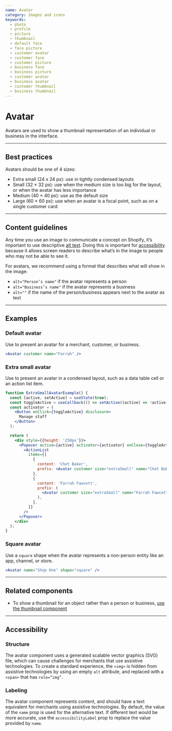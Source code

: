 ```yaml
---
name: Avatar
category: Images and icons
keywords:
  - photo
  - profile
  - picture
  - thumbnail
  - default face
  - face picture
  - customer avatar
  - customer face
  - customer picture
  - business face
  - business picture
  - customer avatar
  - business avatar
  - customer thumbnail
  - business thumbnail
---
```


# Avatar

Avatars are used to show a thumbnail representation of an individual or business in the interface.

---

## Best practices

Avatars should be one of 4 sizes:

- Extra small (24 x 24 px): use in tightly condensed layouts
- Small (32 × 32 px): use when the medium size is too big for the layout, or when the avatar has less importance
- Medium (40 × 40 px): use as the default size
- Large (60 × 60 px): use when an avatar is a focal point, such as on a single customer card

---

## Content guidelines

Any time you use an image to communicate a concept on Shopify, it’s important to use descriptive [alt text](https://polaris.shopify.com/content/alternative-text). Doing this is important for [accessibility](https://polaris.shopify.com/foundations/accessibility) because it allows screen readers to describe what’s in the image to people who may not be able to see it.

For avatars, we recommend using a format that describes what will show in the image:

- `alt="Person’s name"` if the avatar represents a person
- `alt="Business’s name"` if the avatar represents a business
- `alt=""` if the name of the person/business appears next to the avatar as text

---

## Examples

### Default avatar

Use to present an avatar for a merchant, customer, or business.

```jsx
<Avatar customer name="Farrah" />
```

### Extra small avatar

Use to present an avatar in a condensed layout, such as a data table cell or an action list item.

```jsx
function ExtraSmallAvatarExample() {
  const [active, setActive] = useState(true);
  const toggleActive = useCallback(() => setActive((active) => !active), []);
  const activator = (
    <Button onClick={toggleActive} disclosure>
      Manage staff
    </Button>
  );

  return (
    <div style={{height: '250px'}}>
      <Popover active={active} activator={activator} onClose={toggleActive}>
        <ActionList
          items={[
            {
              content: 'Chet Baker',
              prefix: <Avatar customer size="extraSmall" name="Chet Baker" />,
            },
            {
              content: 'Farrah Fawcett',
              prefix: (
                <Avatar customer size="extraSmall" name="Farrah Fawcett" />
              ),
            },
          ]}
        />
      </Popover>
    </div>
  );
}
```

### Square avatar

Use a `square` shape when the avatar represents a non-person entity like an app, channel, or store.

```jsx
<Avatar name="Shop One" shape="square" />
```

---

## Related components

- To show a thumbnail for an object rather than a person or business, [use the thumbnail component](https://polaris.shopify.com/components/thumbnail)

---

## Accessibility

### Structure

The avatar component uses a generated scalable vector graphics (SVG) file, which can cause challenges for merchants that use assistive technologies. To create a standard experience, the `<img>` is hidden from assistive technologies by using an empty `alt` attribute, and replaced with a `<span>` that has `role=”img”`.

### Labeling

The avatar component represents content, and should have a text equivalent for merchants using assistive technologies. By default, the value of the `name` prop is used for the alternative text. If different text would be more accurate, use the `accessibilityLabel` prop to replace the value provided by `name`.
